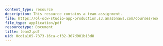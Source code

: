 ```yaml
---
content_type: resource
description: This resource contains a team assignment.
file: https://ol-ocw-studio-app-production.s3.amazonaws.com/courses/esd-260j-logistics-systems-fall-2006/0cd1a105737316cacf32307d901b13d8_team2.pdf
file_type: application/pdf
resourcetype: Document
title: team2.pdf
uid: 0cd1a105-7373-16ca-cf32-307d901b13d8
---
```

